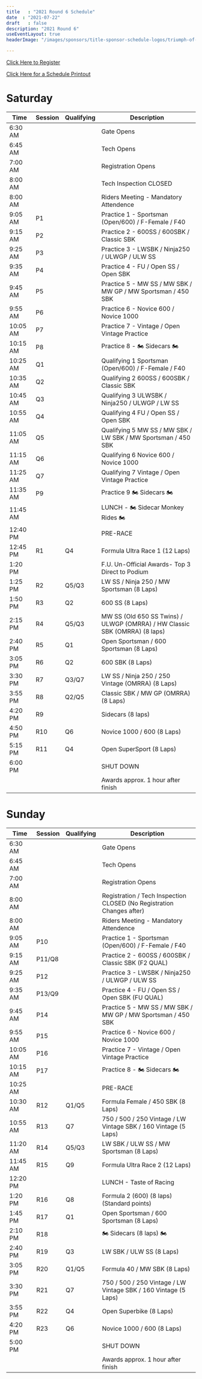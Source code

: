 ```yaml
---
title   : "2021 Round 6 Schedule"
date  : "2021-07-22"
draft   : false
description: "2021 Round 6"
useEventLayout: true
headerImage: "/images/sponsors/title-sponsor-schedule-logos/triumph-of-seattle.png"

---
```


[Click Here to Register](http://msreg.com/WMRRAR6RIDGE2021)

[Click Here for a Schedule Printout](https://dl.motorsportreg.com/7e0729d6-c85a-4447-bda0-49caaa6692a3/)

# Saturday

| Time     | Session | Qualifying | Description                                                                |
|----------|---------|------------|----------------------------------------------------------------------------|
| 6:30 AM  |         |            | Gate Opens                                                                 |
| 6:45 AM  |         |            | Tech Opens                                                                 |
| 7:00 AM  |         |            | Registration Opens                                                         |
| 8:00 AM  |         |            | Tech Inspection CLOSED                                                     |
| 8:00 AM  |         |            | Riders Meeting - Mandatory Attendence                                      |
| 9:05 AM  | P1      |            | Practice 1 -  Sportsman (Open/600) / F-Female / F40                        |
| 9:15 AM  | P2      |            | Practice 2 - 600SS / 600SBK / Classic SBK                                  |
| 9:25 AM  | P3      |            | Practice 3 - LWSBK / Ninja250 / ULWGP / ULW SS                             |
| 9:35 AM  | P4      |            | Practice 4 - FU / Open SS / Open SBK                                       |
| 9:45 AM  | P5      |            | Practice 5 - MW SS / MW SBK / MW GP / MW Sportsman / 450 SBK               |
| 9:55 AM  | P6      |            | Practice 6 - Novice 600 / Novice 1000                                      |
| 10:05 AM | P7      |            | Practice 7 -  Vintage / Open Vintage Practice                              |
| 10:15 AM | P8      |            | Practice 8 - 🏍️ Sidecars 🏍️                                               |
| 10:25 AM | Q1      |            | Qualifying 1 Sportsman (Open/600) / F-Female / F40                         |
| 10:35 AM | Q2      |            | Qualifying 2 600SS / 600SBK / Classic SBK                                  |
| 10:45 AM | Q3      |            | Qualifying 3 ULWSBK / Ninja250 / ULWGP / LW SS                             |
| 10:55 AM | Q4      |            | Qualifying 4 FU / Open SS / Open SBK                                       |
| 11:05 AM | Q5      |            | Qualifying 5 MW SS / MW SBK / LW SBK / MW Sportsman / 450 SBK              |
| 11:15 AM | Q6      |            | Qualifying 6 Novice 600 / Novice 1000                                      |
| 11:25 AM | Q7      |            | Qualifying 7 Vintage / Open Vintage Practice                               |
| 11:35 AM | P9      |            | Practice 9 🏍️ Sidecars 🏍️                                                 |
| 11:45 AM |         |            | LUNCH - 🏍️ Sidecar Monkey Rides 🏍️                                        |
| 12:40 PM |         |            | PRE-RACE                                                                   |
| 12:45 PM | R1      | Q4         | Formula Ultra Race 1 (12 Laps)                                             |
| 1:20 PM  |         |            | F.U.  Un-Official Awards- Top 3 Direct to Podium                           |
| 1:25 PM  | R2      | Q5/Q3      | LW SS / Ninja 250 / MW Sportsman (8 Laps)                                  |
| 1:50 PM  | R3      | Q2         | 600 SS (8 Laps)                                                            |
| 2:15 PM  | R4      | Q5/Q3      | MW SS (Old 650 SS Twins) / ULWGP (OMRRA) / HW Classic SBK (OMRRA) (8 laps) |
| 2:40 PM  | R5      | Q1         | Open Sportsman / 600 Sportsman (8 Laps)                                    |
| 3:05 PM  | R6      | Q2         | 600 SBK (8 Laps)                                                           |
| 3:30 PM  | R7      | Q3/Q7      | LW SS / Ninja 250 / 250 Vintage (OMRRA) (8 Laps)                           |
| 3:55 PM  | R8      | Q2/Q5      | Classic SBK / MW GP (OMRRA)  (8 Laps)                                      |
| 4:20 PM  | R9      |            | Sidecars (8 laps)                                                          |
| 4:50 PM  | R10     | Q6         | Novice 1000 / 600 (8 Laps)                                                 |
| 5:15 PM  | R11     | Q4         | Open SuperSport (8 Laps)                                                   |
| 6:00 PM  |         |            | SHUT DOWN                                                                  |
|          |         |            | Awards approx. 1 hour after finish                                         |

# Sunday

| Time     | Session | Qualifying | Description                                                           |
|----------|---------|------------|-----------------------------------------------------------------------|
| 6:30 AM  |         |            | Gate Opens                                                            |
| 6:45 AM  |         |            | Tech Opens                                                            |
| 7:00 AM  |         |            | Registration Opens                                                    |
| 8:00 AM  |         |            | Registration / Tech Inspection CLOSED (No Registration Changes after) |
| 8:00 AM  |         |            | Riders Meeting - Mandatory Attendence                                 |
| 9:05 AM  | P10     |            | Practice 1 -  Sportsman (Open/600) / F-Female / F40                   |
| 9:15 AM  | P11/Q8  |            | Practice 2 - 600SS / 600SBK / Classic SBK (F2 QUAL)                   |
| 9:25 AM  | P12     |            | Practice 3 - LWSBK / Ninja250 / ULWGP / ULW SS                        |
| 9:35 AM  | P13/Q9  |            | Practice 4 - FU / Open SS / Open SBK (FU QUAL)                        |
| 9:45 AM  | P14     |            | Practice 5 - MW SS / MW SBK / MW GP / MW Sportsman / 450 SBK          |
| 9:55 AM  | P15     |            | Practice 6 - Novice 600 / Novice 1000                                 |
| 10:05 AM | P16     |            | Practice 7 -  Vintage / Open Vintage Practice                         |
| 10:15 AM | P17     |            | Practice 8 - 🏍️ Sidecars 🏍️                                          |
| 10:25 AM |         |            | PRE-RACE                                                              |
| 10:30 AM | R12     | Q1/Q5      | Formula Female / 450 SBK (8 Laps)                                     |
| 10:55 AM | R13     | Q7         | 750 / 500 / 250 Vintage / LW Vintage SBK / 160 Vintage (5 Laps)       |
| 11:20 AM | R14     | Q5/Q3      | LW SBK / ULW SS / MW Sportsman (8 Laps)                               |
| 11:45 AM | R15     | Q9         | Formula Ultra Race 2 (12 Laps)                                        |
| 12:20 PM |         |            | LUNCH - Taste of Racing                                               |
| 1:20 PM  | R16     | Q8         | Formula 2 (600)  (8 laps) (Standard points)                           |
| 1:45 PM  | R17     | Q1         | Open Sportsman / 600 Sportsman (8 Laps)                               |
| 2:10 PM  | R18     |            | 🏍️ Sidecars (8 laps) 🏍️                                              |
| 2:40 PM  | R19     | Q3         | LW SBK / ULW SS   (8 Laps)                                            |
| 3:05 PM  | R20     | Q1/Q5      | Formula 40 / MW SBK (8 Laps)                                          |
| 3:30 PM  | R21     | Q7         | 750 / 500 / 250 Vintage / LW Vintage SBK / 160 Vintage (5 Laps)       |
| 3:55 PM  | R22     | Q4         | Open Superbike (8 Laps)                                               |
| 4:20 PM  | R23     | Q6         | Novice 1000 / 600 (8 Laps)                                            |
| 5:00 PM  |         |            | SHUT DOWN                                                             |
|          |         |            | Awards approx. 1 hour after finish                                    |
